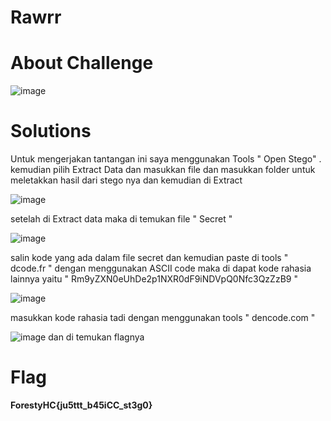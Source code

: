 # Rawrr
# About Challenge

![image](https://github.com/mirandadewi/CTF-Write-Up/assets/136687271/d03b7af4-106b-4240-b6b0-ed2d0b37f4fa)

# Solutions
Untuk mengerjakan tantangan ini saya menggunakan Tools " Open Stego" . kemudian pilih Extract Data dan masukkan file dan masukkan folder untuk meletakkan hasil dari stego nya dan kemudian di Extract

![image](https://github.com/mirandadewi/CTF-Write-Up/assets/136687271/26a42ea0-6a37-4dd5-8c80-c4b1f00d5ab9)

setelah di Extract data maka di temukan file " Secret "

![image](https://github.com/mirandadewi/CTF-Write-Up/assets/136687271/b2b620a7-bb4c-49ae-ace2-395a17c29765)

salin kode yang ada dalam file secret dan kemudian paste di tools " dcode.fr " dengan menggunakan ASCII code maka di dapat kode rahasia lainnya yaitu " Rm9yZXN0eUhDe2p1NXR0dF9iNDVpQ0Nfc3QzZzB9 "

![image](https://github.com/mirandadewi/CTF-Write-Up/assets/136687271/2e528934-1d60-43c8-82ad-9ed5ba77c861)

masukkan kode rahasia tadi dengan menggunakan tools " dencode.com "

![image](https://github.com/mirandadewi/CTF-Write-Up/assets/136687271/0a707af8-119a-4b2e-a20d-a64b4989849d)
dan di temukan flagnya 

# Flag
**ForestyHC{ju5ttt_b45iCC_st3g0}**
